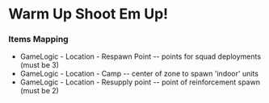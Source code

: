 # Warm Up Shoot Em Up!

### Items Mapping

- GameLogic - Location - Respawn Point   -- points for squad deployments (must be 3)
- GameLogic - Location - Camp -- center of zone to spawn 'indoor' units
- GameLogic - Location - Resupply point -- point of reinforcement spawn (must be 2)

